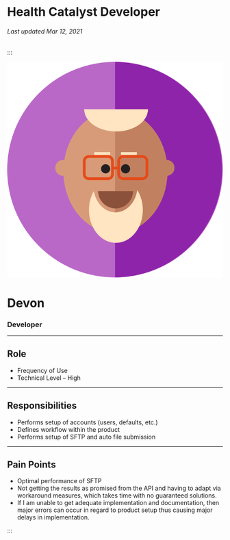 # Health Catalyst Developer

###### Last updated Mar 12, 2021

:::

<div class="persona-header">

![Avatar Image](./assets/avatars/avatar18.svg)

<div>

# Devon

### Developer

</div>

</div>

<article>

---

## Role

-   Frequency of Use
-   Technical Level – High




---

## Responsibilities

-   Performs setup of accounts (users, defaults, etc.)
-   Defines workflow within the product
-   Performs setup of SFTP and auto file submission




---

## Pain Points

-   Optimal performance of SFTP
-   Not getting the results as promised from the API and having to adapt via workaround measures, which takes time with no guaranteed solutions.
-   If I am unable to get adequate implementation and documentation, then major errors can occur in regard to product setup thus causing major delays in implementation.






</article>

:::
